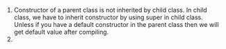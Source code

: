 1. Constructor of a parent class is not inherited by child class. In child class, we have to inherit
constructor by using super in child class. Unless if you have a default constructor in the parent
class then we will get default value after compiling.
2. 
